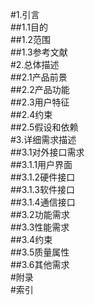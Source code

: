 #1.引言  
##1.1目的  
##1.2范围  
##1.3参考文献  
#2.总体描述  
##2.1产品前景  
##2.2产品功能  
##2.3用户特征  
##2.4约束  
##2.5假设和依赖  
#3.详细需求描述  
##3.1对外接口需求  
##3.1.1用户界面  
##3.1.2硬件接口  
##3.1.3软件接口  
##3.1.4通信接口  
##3.2功能需求  
##3.3性能需求  
##3.4约束  
##3.5质量属性  
##3.6其他需求  
#附录  
#索引  